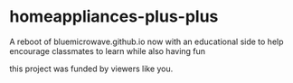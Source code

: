 # homeappliances-plus-plus
A reboot of bluemicrowave.github.io now with an educational side to help encourage classmates to learn while also having fun

this project was funded by viewers like you.
